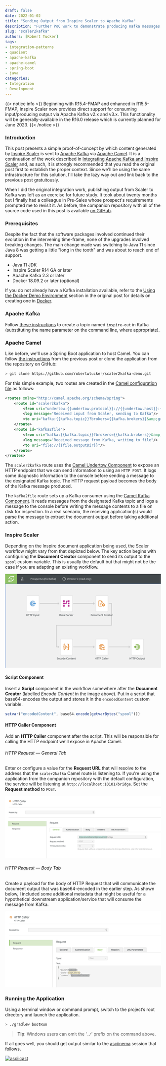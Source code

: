```yaml
--- 
draft: false
date: 2022-01-02
title: "Sending Output from Inspire Scaler to Apache Kafka"
description: "Further PoC work to demonstrate producing Kafka messages from Scaler"
slug: "scaler2kafka"
authors: [Robert Tucker]
tags:
- integration-patterns
- quadient
- apache-kafka
- apache-camel
- spring-boot
- java
categories:
- Integration
- Development
---
```


{{< notice info >}}
Beginning with R15.4-FMAP and enhanced in R15.5-FMAP, Inspire Scaler now provides direct support for
consuming input/producing output via Apache Kafka v2.x and v3.x. This functionality will be
generally-available in the R16.0 release which is currently planned for June 2023.
{{< /notice >}}

### Introduction

This post presents a simple proof-of-concept by which content generated by [Inspire Scaler](https://www.quadient.com/experience/omnichannel-communications-interactions/inspire-platform) is sent to [Apache Kafka](https://kafka.apache.org) via [Apache Camel](https://camel.apache.org). It is a continuation of the work described in [Integrating Apache Kafka and Inspire Scaler](/posts/kafka2scaler/) and, as such, it is strongly recommended that you read the original post first to establish the proper context. Since we'll be using the same infrastructure for this solution, I'll take the lazy way out and link back to the previous post gratuitously.

When I did the original integration work, publishing output from Scaler to Kafka was left as an exercise for future study. It took about twenty months but I finally had a colleague in Pre-Sales whose prospect's requirements prompted me to revisit it. As before, the companion repository with all of the source code used in this post is available [on GitHub](https://github.com/robertwtucker/scaler2kafka-demo).

### Prerequisites

Despite the fact that the software packages involved continued their evolution in the intervening time-frame, none of the upgrades involved breaking changes. The main change made was switching to Java 11 since Java 8 was getting a little "long in the tooth" and was about to reach end of support. 

  * Java 11 JDK
  * Inspire Scaler R14 GA or later
  * Apache Kafka 2.3 or later
  * Docker 18.09.2 or later (optional)

If you do not already have a Kafka installation available, refer to the [Using the Docker Demo Environment](/posts/kafka2scaler/#using-the-docker-demo-environment) section in the original post for details on creating one in [Docker](https://docker.com).

### Apache Kafka

Follow [these instructions](/posts/kafka2scaler/#create-a-topic-in-apache-kafka) to create a topic named `inspire-out` in Kafka (substituting the name parameter on the command line, where appropriate). 

### Apache Camel

Like before, we'll use a Spring Boot application to host Camel. You can follow [the instructions](/posts/kafka2scaler/#configure-apache-camel) from the previous post or clone the application from the repository on GitHub:

``` bash
> git clone https://github.com/robertwtucker/scaler2kafka-demo.git
```

For this simple example, two routes are created in the [Camel configuration file](https://github.com/robertwtucker/scaler2kafka-demo/blob/master/src/main/resources/camel/routes.xml) as follows:

``` xml
<routes xmlns="http://camel.apache.org/schema/spring">
    <route id="scaler2kafka">
        <from uri="undertow:{{undertow.protocol}}://{{undertow.host}}:{{undertow.port}}{{undertow.resourceUrl}}"/>
        <log message="Received input from Scaler, sending to Kafka"/>
        <to uri="kafka:{{kafka.topic}}?brokers={{kafka.brokers}}&amp;groupId={{kafka.producer.groupId}}"/>
    </route>
    <route id="kafka2file">
        <from uri="kafka:{{kafka.topic}}?brokers={{kafka.brokers}}&amp;groupId={{kafka.consumer.groupId}}&amp;seekTo={{kafka.consumer.seekTo}}"/>
        <log message="Received message from Kafka, writing to file"/>
        <to uri="file://{{file.outputDir}}"/>
    </route>
</routes>
```

The `scaler2kafka` route uses the [Camel Undertow Component](https://camel.apache.org/components/3.14.x/index.html) to expose an HTTP endpoint that we can send information to using an `HTTP POST`. It logs some diagnostic information to the console before sending a message to the designated Kafka topic. The HTTP request payload becomes the body of the Kafka message produced.

The `kafka2file` route sets up a Kafka consumer using the [Camel Kafka Component](https://camel.apache.org/components/3.14.x/kafka-component.html). It reads messages from the designated Kafka topic and logs a message to the console before writing the message contents to a file on disk for inspection. In a real scenario, the receiving application(s) would parse the message to extract the document output before taking additional action.

### Inspire Scaler

Depending on the Inspire document application being used, the Scaler workflow might vary from that depicted below. The key action begins with configuring the **Document Creator** component to send its output to the `spool` custom variable. This is usually the default but that might not be the case if you are adapting an existing workflow. 
  
![Scaler Workflow](scaler-producer-workflow.png)

#### Script Component

Insert a **Script** component in the workflow somewhere after the **Document Creator** (labelled *Encode Content* in the image above). Put in a script that base64-encodes the output and stores it in the `encodedContent` custom variable.

``` javascript
setvar("encodedContent", base64.encode(getvarBytes("spool")))
```

#### HTTP Caller Component

Add an **HTTP Caller** component after the script. This will be responsible for calling the HTTP endpoint we'll expose in Apache Camel.
###### HTTP Request — General Tab

Enter or configure a value for the **Request URL** that will resolve to the address that the `scaler2kafka` Camel route is listening to. If you're using the application from the companion repository with the default configuration, the service will be listening at `http://localhost:10101/bridge`. Set the **Request method** to `POST`.

![HTTP Caller Request Tab](scaler-http-request.png)

###### HTTP Request — Body Tab

Create a payload for the body of HTTP Request that will communicate the document output that was base64-encoded in the earlier step. As shown below, I included some additional metadata that might be useful for a hypothetical downstream application/service that will consume the message from Kafka.
  
![HTTP Caller Body Tab](scaler-http-body.png)

### Running the Application

Using a terminal window or command prompt, switch to the project’s root directory and launch the application.

``` bash
> ./gradlew bootRun
```

> **Tip**: Windows users can omit the ‘`./`’ prefix on the command above.

If all goes well, you should get output similar to the [asciinema](https://asciinema.org/) session that follows.

[![asciicast](https://asciinema.org/a/XCHkS6Jpasf6nHUTXw1EMmB3y.svg)](https://asciinema.org/a/XCHkS6Jpasf6nHUTXw1EMmB3y)
